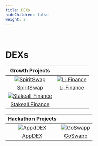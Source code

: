 ```yaml
---
title: DEXs
hideChildren: false
weight: 2
---
```


&nbsp;
# DEXs

| Growth Projects | |
| :-----------: | :-----------: |
| [![SpiritSwap](/static/images/project-showcase/spiritswap/spiritswap-banner.png)](/docs/project-showcase/dex/spiritswap)| [![Li.Finance](/static/images/project-showcase/banners/li-finance.png)](/docs/project-showcase/dex/li-finance/) |
| [SpiritSwap](/docs/project-showcase/dex/spiritswap)|[Li.Finance](/docs/project-showcase/dex/li-finance/) |
|[![Stakeall Finance](/static/images/project-showcase/banners/stakeall-finance.png)](/docs/project-showcase/dex/stakeall-finance/) | |
|[Stakeall Finance](/docs/project-showcase/dex/stakeall-finance/) | |

| Hackathon Projects | |
| :-----------: | :-----------: |
| [![AppdDEX](/static/images/project-showcase/banners/appdex.png)](/docs/project-showcase/dex/appdex/)| [![GoSwapp](/static/images/project-showcase/banners/go-swapp.png)](/docs/project-showcase/dex/goswapp/)|
|[AppDEX](/docs/project-showcase/dex/appdex/) |[GoSwapp](/docs/project-showcase/dex/goswapp/)|

